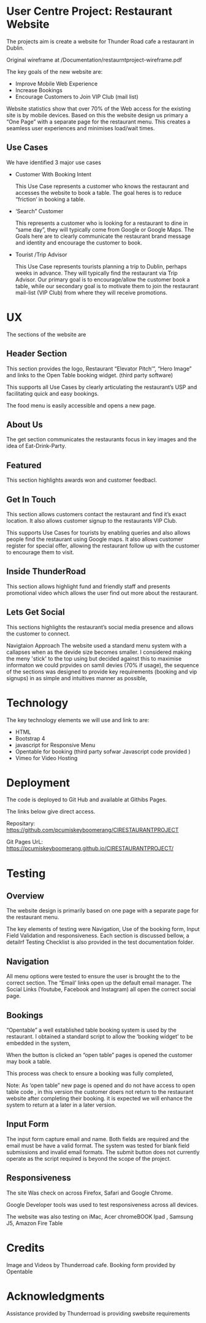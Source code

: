 # User Centre Project: Restaurant Website

The projects aim is create a website for Thunder Road cafe a restaurant in Dublin.

Original wireframe at   /Documentation/restaurntproject-wireframe.pdf


The key goals of the new website are:

 * Improve Mobile Web Experience
 * Increase Bookings
 * Encourage Customers to Join VIP Club (mail list)

Website statistics show that over 70% of the Web access for the existing site  is by mobile devices. Based on this the website  design us primary a “One Page” with a separate page for the restaurant menu.  This creates a seamless user experiences and minimises load/wait times.


## Use Cases

We have identified 3 major use cases


* Customer With Booking Intent

  This Use Case represents a customer who knows the restaurant and accesses the website to book a table.  The goal heres is to reduce “friction’ in booking a table.

* ‘Search” Customer

  This represents a customer who is looking for a restaurant to dine in “same day”, they will typically come from Google or Google Maps. 
  The Goals here are to clearly communicate the restaurant brand message and identity and encourage the customer to book.
        
* Tourist /Trip Advisor

  This Use Case represents tourists planning a trip to Dublin, perhaps weeks in advance. They will typically find the restaurant via Trip Advisor. Our primary goal is to encourage/allow the customer book a table, while our secondary goal is to motivate them to join the restaurant mail-list (VIP Club) from where they will receive promotions.

 


# UX


The sections of the website are 

## Header Section

This section provides the logo, Restaurant “Elevator Pitch’”, 
“Hero Image” and links to the Open Table booking widget. (third party software)

This supports all Use Cases by clearly articulating the restaurant’s  USP and facilitating quick and easy bookings. 

The food menu is easily accessible and opens a new page.


## About Us 

The get section communicates the restaurants focus in key images and the idea of 
Eat-Drink-Party.


## Featured

This section highlights awards won and customer feedbacl.


## Get In Touch

This section allows customers contact the restaurant and find it’s exact location. It also allows customer signup to the restaurants VIP Club.


This supports Use Cases for tourists by enabling queries and also allows people find the restaurant using Google maps. It also allows customer register for special offer, allowing the restaurant follow up with the customer to encourage them to visit.


## Inside ThunderRoad

This section allows highlight fund and friendly staff and presents promotional video which allows the user find out more about the restaurant.


## Lets Get Social

This sections highlights the restaurant’s social media presence and allows the customer to connect.


Navigtaion Approach
The website used a standard menu system with a callapses when as the devide size becomes smaller.
I considered making the meny 'stick' to the top using but decided against this to maximise informaton we could prpvides
on samll devies (70% if usage), the sequence of the sections was designed to provide key requirements (booking and vip signups) in as simple and intuitives manner as possible,




# Technology

The key technology elements we will use and link to are:

* HTML
* Bootstrap 4
* javascript for Responsive Menu
* Opentable for booking (third party sofwar Javascript code provided )
* Vimeo for Video Hosting


# Deployment

  The code is deployed to Git Hub and available at Githibs Pages.
  
   The links below give direct access.
   
   Repositary: https://github.com/pcumiskeyboomerang/CIRESTAURANTPROJECT
   
   Git Pages UrL: https://pcumiskeyboomerang.github.io/CIRESTAURANTPROJECT/
   
   
   
   
# Testing


## Overview 

The website design is primarily based on one page with a separate page for the restaurant menu.

The key elements of testing were Navigation, Use of the booking form, Input Field Validation and responsiveness. Each section is discussed bellow, a detailrf Testing Checklist is also provided in the test documentation folder.


## Navigation

All menu options were tested to ensure the user is brought the to the correct section.
The “Email’ links open up the default email manager.
The Social Links (Youtube, Facebook and Instagram) all open the correct social page.

## Bookings

 “Opentable” a well established table booking system is used by the restaurant. I obtained a standard script to allow the ‘booking widget’ to be embedded in the system,
 
 When the button is clicked an “open table” pages is opened the customer may book a table.

This process was check to ensure a booking was fully completed,

Note: As ‘open table” new page is opened and do not have access to open table code , in this version the customer doers not return to the restaurant website after completing their booking.
 it is expected we will enhance the system to return at a later in a later version.


## Input Form

The input form capture email and name. 
Both fields are required and the email must be have a valid format.
The system was tested for blank field submissions and invalid email formats.
The submit button does not currently operate as the script required is beyond the scope of the project. 



## Responsiveness

The site Was check on across Firefox, Safari and Google Chrome.

Google Developer tools was used to test responsiveness across all devices.

The website was also testing on iMac, Acer chromeBOOK Ipad , Samsung J5, Amazon Fire Table



# Credits

Image and Videos  by Thunderroad cafe.
Booking form provided by Opentable



# Acknowledgments
Assistance provided by Thunderroad is providing swebsite requirements
